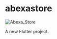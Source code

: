 # abexastore

![Abexa_Store](https://github.com/Michaelabx01/abexa_store/assets/137433436/d90151a0-2f69-4eb8-b02c-aeca15cfe926)

A new Flutter project.


